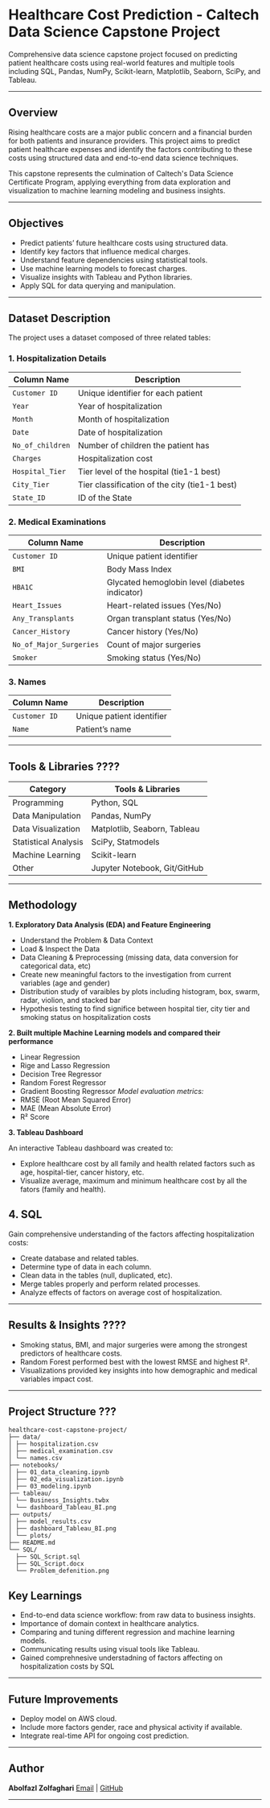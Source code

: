 # Healthcare Cost Prediction - Caltech Data Science Capstone Project

Comprehensive data science capstone project focused on predicting patient healthcare costs using real-world features and multiple tools including SQL, Pandas, NumPy, Scikit-learn, Matplotlib, Seaborn, SciPy, and Tableau.

---

## Overview

Rising healthcare costs are a major public concern and a financial burden for both patients and insurance providers. This project aims to predict patient healthcare expenses and identify the factors contributing to these costs using structured data and end-to-end data science techniques.

This capstone represents the culmination of Caltech's Data Science Certificate Program, applying everything from data exploration and visualization to machine learning modeling and business insights.

---

## Objectives

- Predict patients’ future healthcare costs using structured data.
- Identify key factors that influence medical charges.
- Understand feature dependencies using statistical tools.
- Use machine learning models to forecast charges.
- Visualize insights with Tableau and Python libraries.
- Apply SQL for data querying and manipulation.

---

## Dataset Description

The project uses a dataset composed of three related tables:

### 1. **Hospitalization Details**
| Column Name         | Description                              |
|---------------------|------------------------------------------|
| `Customer ID`       | Unique identifier for each patient       |
| `Year`              | Year of hospitalization                  |
| `Month`             | Month of hospitalization                 |
| `Date`              | Date of hospitalization                  |
| `No_of_children`    | Number of children the patient has       |
| `Charges`           | Hospitalization cost                     |
| `Hospital_Tier`     | Tier level of the hospital (tie1-1 best) |
| `City_Tier`         | Tier classification of the city (tie1-1 best)|
| `State_ID`          | ID of the State                          |

### 2. **Medical Examinations**
| Column Name          | Description                                      |
|----------------------|--------------------------------------------------|
| `Customer ID`        | Unique patient identifier                        |
| `BMI`                | Body Mass Index                                  |
| `HBA1C`              | Glycated hemoglobin level (diabetes indicator)   |
| `Heart_Issues`       | Heart-related issues (Yes/No)                    |
| `Any_Transplants`    | Organ transplant status (Yes/No)                 |
| `Cancer_History`     | Cancer history (Yes/No)                          |
| `No_of_Major_Surgeries` | Count of major surgeries                      |
| `Smoker`             | Smoking status (Yes/No)                          |

### 3. **Names**
| Column Name    | Description                     |
|----------------|---------------------------------|
| `Customer ID`  | Unique patient identifier       |
| `Name`         | Patient’s name                  |

---

## Tools & Libraries ????

| Category | Tools & Libraries |
|---------|-------------------|
| Programming | Python, SQL |
| Data Manipulation | Pandas, NumPy |
| Data Visualization | Matplotlib, Seaborn, Tableau |
| Statistical Analysis | SciPy, Statmodels |
| Machine Learning | Scikit-learn |
| Other | Jupyter Notebook, Git/GitHub |

---
## Methodology

**1. Exploratory Data Analysis (EDA) and Feature Engineering**
- Understand the Problem & Data Context
- Load & Inspect the Data
- Data Cleaning & Preprocessing (missing data, data conversion for categorical data, etc)
- Create new meaningful factors to the investigation from current variables (age and gender)
- Distribution study of varaibles by plots including histogram, box, swarm, radar, violion, and stacked bar 
- Hypothesis testing to find significe between hospital tier, city tier and smoking status on hospitalization costs

**2. Built multiple Machine Learning models and compared their performance**
- Linear Regression
- Rige and Lasso Regression
- Decision Tree Regressor
- Random Forest Regressor
- Gradient Boosting Regressor
*Model evaluation metrics:*
- RMSE (Root Mean Squared Error)
- MAE (Mean Absolute Error)
- R² Score

**3. Tableau Dashboard**

An interactive Tableau dashboard was created to:
- Explore healthcare cost by all family and health related factors such as age, hospital-tier, cancer history, etc. 
- Visualize average, maximum and minimum healthcare cost by all the fators (family and health).
## 4. SQL

Gain comprehensive understanding of the factors affecting hospitalization costs:
- Create database and related tables.
- Determine type of data in each column.
- Clean data in the tables (null, duplicated, etc).
- Merge tables properly and perform related processes.
- Analyze effects of factors on average cost of hospitalization.

---

## Results & Insights  ????

- Smoking status, BMI, and major surgeries were among the strongest predictors of healthcare costs.
- Random Forest performed best with the lowest RMSE and highest R².
- Visualizations provided key insights into how demographic and medical variables impact cost.
---

## Project Structure ???
```
healthcare-cost-capstone-project/
├── data/
│ ├── hospitalization.csv
│ ├── medical_examination.csv
│ └── names.csv
├── notebooks/
│ ├── 01_data_cleaning.ipynb
│ ├── 02_eda_visualization.ipynb
│ ├── 03_modeling.ipynb
├── tableau/
│ └── Business_Insights.twbx
│ └── dashboard_Tableau_BI.png
├── outputs/
│ ├── model_results.csv
│ ├── dashboard_Tableau_BI.png
│ └── plots/
├── README.md
└── SQL/
  ├── SQL_Script.sql
  ├── SQL_Script.docx
  └── Problem_defenition.png

```

## Key Learnings

- End-to-end data science workflow: from raw data to business insights.
- Importance of domain context in healthcare analytics.
- Comparing and tuning different regression and machine learning models.
- Communicating results using visual tools like Tableau.
- Gained comprehnesive understadning of factors affecting on hospitalization costs by SQL

---

## Future Improvements

- Deploy model on AWS cloud.
- Include more factors gender, race and physical activity if available.
- Integrate real-time API for ongoing cost prediction.

---

## Author

**Abolfazl Zolfaghari**
[Email](ab.zolfaghari.abbasghaleh) | [GitHub](https://github.com/abolfazl6678)

---





